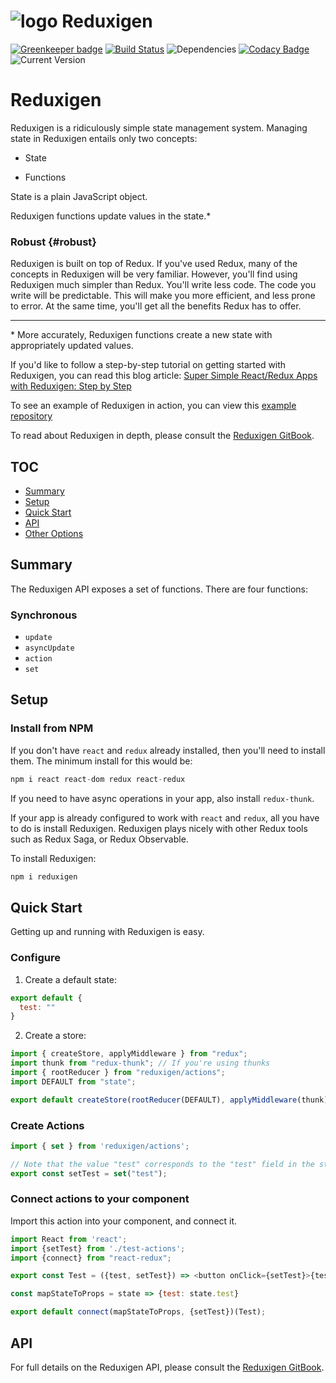 

![logo](https://raw.githubusercontent.com/reduxigen/Reduxigen/master/reduxigen-logo.png) Reduxigen
=======

[![Greenkeeper badge](https://badges.greenkeeper.io/reduxigen/Reduxigen.svg)](https://greenkeeper.io/)
[![Build Status](https://travis-ci.org/reduxigen/Reduxigen.svg?branch=master)](https://travis-ci.org/reduxigen/Reduxigen)
![Dependencies](https://img.shields.io/badge/dependencies-up%20to%20date-brightgreen.svg)
[![Codacy Badge](https://api.codacy.com/project/badge/Grade/2f65f8caa0d049b3bc270ae229f450f4)](https://www.codacy.com/app/reduxigen/Reduxigen?utm_source=github.com&amp;utm_medium=referral&amp;utm_content=reduxigen/Reduxigen&amp;utm_campaign=Badge_Grade)
![Current Version](https://img.shields.io/badge/version-1.0.0-green.svg)

# Reduxigen

Reduxigen is a ridiculously simple state management system. Managing state in Reduxigen entails only two concepts:

* State

* Functions

State is a plain JavaScript object.

Reduxigen functions update values in the state.\*

### Robust {#robust}

Reduxigen is built on top of Redux. If you've used Redux, many of the concepts in Reduxigen will be very familiar. However, you'll find using Reduxigen much simpler than Redux. You'll write less code. The code you write will be predictable. This will make you more efficient, and less prone to error. At the same time, you'll get all the benefits Redux has to offer.

---

\* More accurately, Reduxigen functions create a new state with appropriately updated values.

If you'd like to follow a step-by-step tutorial on getting started with Reduxigen,
you can read this blog article: [Super Simple React/Redux Apps with Reduxigen: Step by Step](https://itnext.io/super-simple-react-redux-apps-with-reduxigen-step-by-step-16ef9b884dd3)

To see an example of Reduxigen in action, you can view this [example repository](https://github.com/reduxigen/contact-manager)

To read about Reduxigen in depth, please consult the [Reduxigen GitBook](https://joe-crick.gitbooks.io/reduxigen/content/).

## TOC

<!-- TOC -->

- [Summary](#summary)
- [Setup](#setup)
- [Quick Start](#quick-start)
- [API](#api)
- [Other Options](#other-options)

<!-- /TOC -->

## Summary

The Reduxigen API exposes a set of functions. There are four functions:

### Synchronous

* `update`
* `asyncUpdate`
* `action`
* `set`

## Setup

### Install from NPM

If you don't have `react` and `redux` already installed, then you'll need to install them. The minimum install for this would be:

```js
npm i react react-dom redux react-redux
```

If you need to have async operations in your app, also install `redux-thunk`.

If your app is already configured to work with `react` and `redux`, all you have to do is install Reduxigen. Reduxigen plays nicely with other Redux tools such as Redux Saga, or Redux Observable.

To install Reduxigen:

```js
npm i reduxigen
```

## Quick Start

Getting up and running with Reduxigen is easy.

### Configure

1. Create a default state:

```js
export default {
  test: ""
}

```

2. Create a store:

```js
import { createStore, applyMiddleware } from "redux";
import thunk from "redux-thunk"; // If you're using thunks
import { rootReducer } from "reduxigen/actions";
import DEFAULT from "state";

export default createStore(rootReducer(DEFAULT), applyMiddleware(thunk));
```

### Create Actions

```js
import { set } from 'reduxigen/actions';

// Note that the value "test" corresponds to the "test" field in the state object.
export const setTest = set("test");

```
### Connect actions to your component

Import this action into your component, and connect it.

```js
import React from 'react';
import {setTest} from './test-actions';
import {connect} from "react-redux";

export const Test = ({test, setTest}) => <button onClick={setTest}>{test}</button>;

const mapStateToProps = state => {test: state.test}

export default connect(mapStateToProps, {setTest})(Test);

```

## API

For full details on the Reduxigen API, please consult the [Reduxigen GitBook](https://joe-crick.gitbooks.io/reduxigen/content/).
